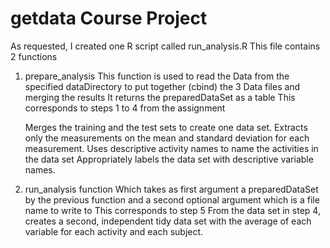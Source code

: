 # getdata Course Project

As requested, I created one R script called run_analysis.R 
This file contains 2 functions

1. prepare_analysis
This function is used to read the Data from the specified dataDirectory
to put together (cbind) the 3 Data files and merging the results
It returns the preparedDataSet as a table
This corresponds to steps 1 to 4 from the assignment

    Merges the training and the test sets to create one data set.
    Extracts only the measurements on the mean and standard deviation for each measurement. 
    Uses descriptive activity names to name the activities in the data set
    Appropriately labels the data set with descriptive variable names. 

2. run_analysis function 
Which takes as first argument a preparedDataSet by the previous function
 and a second optional argument which is a file name to write to
This corresponds to step 5
    From the data set in step 4, creates a second, independent tidy data set with the average of each variable for each activity and each subject.

